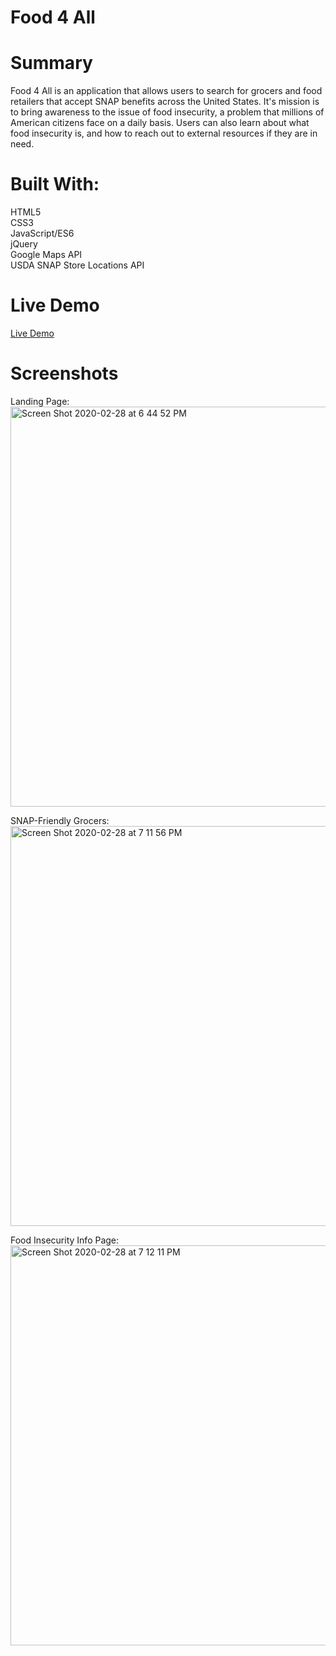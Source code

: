 # Food 4 All

# Summary 
Food 4 All is an application that allows users to search for grocers and food retailers that accept SNAP benefits across the United States. It's mission is to bring awareness to the issue of food insecurity, a problem that millions of American citizens face on a daily basis. Users can also learn about what food insecurity is, and how to reach out to external resources if they are in need. 

# Built With:
HTML5
<br>
CSS3
<br>
JavaScript/ES6
<br>
jQuery
<br>
Google Maps API
<br>
USDA SNAP Store Locations API

# Live Demo 
<a href="https://knivesschau.github.io/Food_4_All">Live Demo</a>

# Screenshots 
Landing Page:
<br>
<img width="640" alt="Screen Shot 2020-02-28 at 6 44 52 PM" src="https://user-images.githubusercontent.com/54642928/75599518-8f5fb180-5a9d-11ea-9488-5017e1a471d3.png">

SNAP-Friendly Grocers:
<br>
<img width="640" alt="Screen Shot 2020-02-28 at 7 11 56 PM" src="https://user-images.githubusercontent.com/54642928/75599924-5f1a1200-5aa1-11ea-9dd6-d49d99bcc1e4.png">

Food Insecurity Info Page:
<br>
<img width="640" alt="Screen Shot 2020-02-28 at 7 12 11 PM" src="https://user-images.githubusercontent.com/54642928/75599922-5cb7b800-5aa1-11ea-9596-f42dc5014fd0.png">


